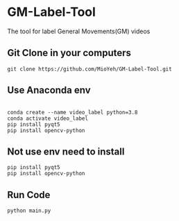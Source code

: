 # GM-Label-Tool
The tool for label General Movements(GM) videos


## Git Clone in your computers
```
git clone https://github.com/MioYeh/GM-Label-Tool.git
```
## Use Anaconda env
```

conda create --name video_label python=3.8
conda activate video_label
pip install pyqt5
pip install opencv-python

```

## Not use env need to install
```
pip install pyqt5
pip install opencv-python
```


## Run Code
```
python main.py
```

